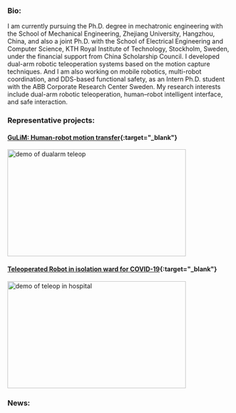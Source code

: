 ### Bio:
I am currently pursuing the Ph.D. degree in mechatronic engineering with the School of Mechanical Engineering, Zhejiang University, Hangzhou, China, 
and also a joint Ph.D. with the School of Electrical Engineering and Computer Science, KTH Royal Institute of Technology, Stockholm, Sweden, 
under the financial support from China Scholarship Council.
I developed dual-arm robotic teleoperation systems based on the motion capture techniques. And I am also working on mobile robotics, multi-robot coordination, 
and DDS-based functional safety, as an Intern Ph.D. student with the ABB Corporate Research Center Sweden.
My research interests include dual-arm robotic teleoperation, human–robot intelligent interface, and safe interaction.

### Representative projects:
#### [GuLiM: Human-robot motion transfer](https://fsie-robotics.com/GuLiM-motion-transfer/){:target="_blank"}

<img src="https://honghaolyu.github.io/GuLiM-motion-transfer/assets/images/teleop-dualarm.gif" width="400" height="240" alt="demo of dualarm teleop"/>
<!-- <img src="https://honghaolyu.github.io/GuLiM-motion-transfer/assets/images/teleop-grasp.gif" width="400" height="240" alt="demo of dualarm grasp"/> -->

#### [Teleoperated Robot in isolation ward for COVID-19](https://wun.ac.uk/article/advancing-telerobotics-to-make-hospitals-safer-for-health-workers/){:target="_blank"}

<img src="https://honghaolyu.github.io/assets/img/tele-auscultation.gif" width="400" height="240" alt="demo of teleop in hospital"/>


### News:

<!-- You can use the [editor on GitHub](https://github.com/HonghaoLYU/tmp_repo/edit/gh-pages/index.md) to maintain and preview the content for your website in Markdown files.

Whenever you commit to this repository, GitHub Pages will run [Jekyll](https://jekyllrb.com/) to rebuild the pages in your site, from the content in your Markdown files.

Markdown is a lightweight and easy-to-use syntax for styling your writing. It includes conventions for

```markdown
Syntax highlighted code block

# Header 1
## Header 2
### Header 3

- Bulleted
- List

1. Numbered
2. List

**Bold** and _Italic_ and `Code` text

[Link](url) and ![Image](src)
```

For more details see [Basic writing and formatting syntax](https://docs.github.com/en/github/writing-on-github/getting-started-with-writing-and-formatting-on-github/basic-writing-and-formatting-syntax).

### Jekyll Themes

Your Pages site will use the layout and styles from the Jekyll theme you have selected in your [repository settings](https://github.com/HonghaoLYU/tmp_repo/settings/pages). The name of this theme is saved in the Jekyll `_config.yml` configuration file.

### Support or Contact

Having trouble with Pages? Check out our [documentation](https://docs.github.com/categories/github-pages-basics/) or [contact support](https://support.github.com/contact) and we’ll help you sort it out. -->
